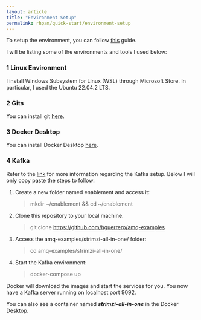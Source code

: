 ```yaml
---
layout: article
title: "Environment Setup"
permalink: rhpam/quick-start/environment-setup
---
```


To setup the environment, you can follow [this](https://timwuthenow.github.io/guided_exercises/00_get_tools/env-setup/) guide.

I will be listing some of the environments and tools I used below:

### 1 Linux Environment

I install Windows Subsystem for Linux (WSL) through Microsoft Store. In particular, I used the Ubuntu 22.04.2 LTS.

### 2 Gits

You can install git [here](https://git-scm.com/).

### 3 Docker Desktop

You can install Docker Desktop [here](https://www.docker.com/products/docker-desktop/).

### 4 Kafka

Refer to the [link](https://timwuthenow.github.io/guided_exercises/00_get_tools/env-setup/#kafka) for more information regarding the Kafka setup. Below I will only copy paste the steps to follow:

1. Create a new folder named enablement and access it:

   > mkdir ~/enablement && cd ~/enablement

2. Clone this repository to your local machine.

   > git clone https://github.com/hguerrero/amq-examples

3. Access the amq-examples/strimzi-all-in-one/ folder:

   > cd amq-examples/strimzi-all-in-one/

4. Start the Kafka environment:
   > docker-compose up

Docker will download the images and start the services for you. You now have a Kafka server running on localhost port 9092.

You can also see a container named **_strimzi-all-in-one_** in the Docker Desktop.
